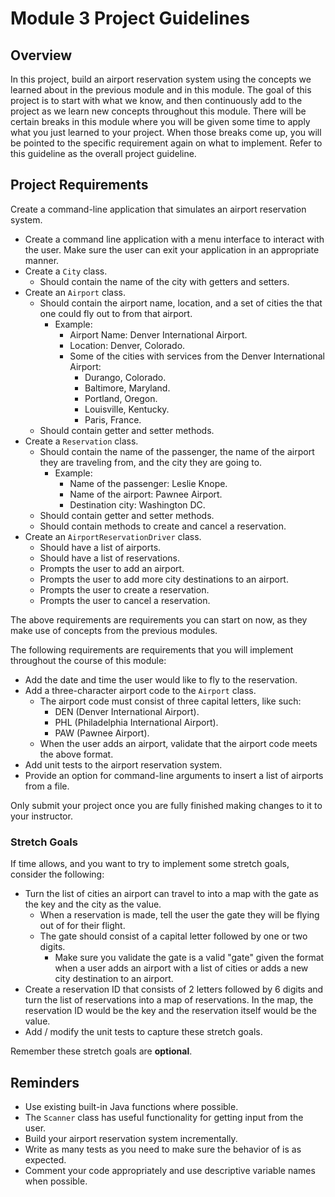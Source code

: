 # Module 3 Project Guidelines

## Overview

In this project, build an airport reservation system using the concepts we
learned about in the previous module and in this module. The goal of this
project is to start with what we know, and then continuously add to the project
as we learn new concepts throughout this module. There will be certain breaks
in this module where you will be given some time to apply what you just learned
to your project. When those breaks come up, you will be pointed to the specific
requirement again on what to implement. Refer to this guideline as the overall
project guideline.

## Project Requirements

Create a command-line application that simulates an airport reservation system.

- Create a command line application with a menu interface to interact with the
  user. Make sure the user can exit your application in an appropriate manner.
- Create a `City` class.
  - Should contain the name of the city with getters and setters.
- Create an `Airport` class.
  - Should contain the airport name, location, and a set of cities the that one
    could fly out to from that airport.
    - Example:
      - Airport Name: Denver International Airport.
      - Location: Denver, Colorado.
      - Some of the cities with services from the Denver International
        Airport:
        - Durango, Colorado.
        - Baltimore, Maryland.
        - Portland, Oregon.
        - Louisville, Kentucky.
        - Paris, France.
  - Should contain getter and setter methods.
- Create a `Reservation` class.
  - Should contain the name of the passenger, the name of the airport they are
    traveling from, and the city they are going to.
    - Example:
      - Name of the passenger: Leslie Knope.
      - Name of the airport: Pawnee Airport.
      - Destination city: Washington DC.
  - Should contain getter and setter methods.
  - Should contain methods to create and cancel a reservation.
- Create an `AirportReservationDriver` class.
  - Should have a list of airports.
  - Should have a list of reservations.
  - Prompts the user to add an airport.
  - Prompts the user to add more city destinations to an airport.
  - Prompts the user to create a reservation.
  - Prompts the user to cancel a reservation.

The above requirements are requirements you can start on now, as they make use
of concepts from the previous modules.

The following requirements are requirements that you will implement throughout
the course of this module:

- Add the date and time the user would like to fly to the reservation.
- Add a three-character airport code to the `Airport` class.
  - The airport code must consist of three capital letters, like such:
    - DEN (Denver International Airport).
    - PHL (Philadelphia International Airport).
    - PAW (Pawnee Airport).
  - When the user adds an airport, validate that the airport code meets the
    above format.
- Add unit tests to the airport reservation system.
- Provide an option for command-line arguments to insert a list of airports
  from a file.

Only submit your project once you are fully finished making changes to it to
your instructor.

### Stretch Goals

If time allows, and you want to try to implement some stretch goals, consider
the following:

- Turn the list of cities an airport can travel to into a map with the gate
  as the key and the city as the value.
  - When a reservation is made, tell the user the gate they will be flying out
    of for their flight.
  - The gate should consist of a capital letter followed by one or two digits.
    - Make sure you validate the gate is a valid "gate" given the format when a
      user adds an airport with a list of cities or adds a new city destination
      to an airport.
- Create a reservation ID that consists of 2 letters followed by 6 digits and
  turn the list of reservations into a map of reservations. In the map, the
  reservation ID would be the key and the reservation itself would be the value.
- Add / modify the unit tests to capture these stretch goals.

Remember these stretch goals are **optional**.

## Reminders

- Use existing built-in Java functions where possible.
- The `Scanner` class has useful functionality for getting input from the user.
- Build your airport reservation system incrementally.
- Write as many tests as you need to make sure the behavior of is as expected.
- Comment your code appropriately and use descriptive variable
  names when possible.
